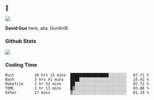 ### 👋

![](https://komarev.com/ghpvc/?username=Gun9niR&label=Total+Views)

**David Guo** here, aka. Gun9niR.

### Github Stats

<img src="https://github-readme-stats.vercel.app/api?username=Gun9niR&count_private=true&show_icons=true&theme=vue-dark&hide_title=true">

### Coding Time

<!--START_SECTION:waka-->

```text
Rust         16 hrs 13 mins  █████████████████░░░░░░░░   67.71 %
Bash         3 hrs 41 mins   ████░░░░░░░░░░░░░░░░░░░░░   15.42 %
Makefile     1 hr 51 mins    ██░░░░░░░░░░░░░░░░░░░░░░░   07.72 %
TOML         1 hr 13 mins    █▒░░░░░░░░░░░░░░░░░░░░░░░   05.08 %
Other        17 mins         ▒░░░░░░░░░░░░░░░░░░░░░░░░   01.19 %
```

<!--END_SECTION:waka-->
